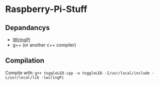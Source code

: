 Raspberry-Pi-Stuff
==================

## Depandancys

* [WiringPi][1]
* g++ (or another c++ compiler)


## Compilation

Compile with: `g++ toggleLED.cpp -o toggleLED -I/usr/local/include -L/usr/local/lib -lwiringPi`


[1]: https://github.com/WiringPi/WiringP
